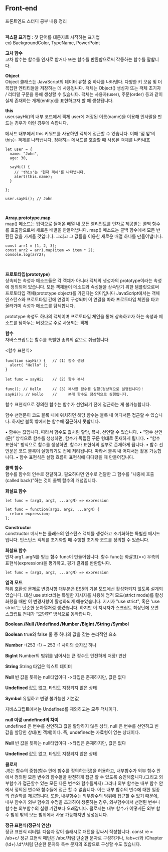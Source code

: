 ## Front-end
프론트엔드 스터디 공부 내용 정리 </br> </br>


**파스칼 표기법** : 첫 단어를 대문자로 시작하는 표기법 </br>
ex) BackgroundColor, TypeName, PowerPoint

**고차 함수** </br>
고차 함수는 함수를 인자로 받거나 또는 함수를 반환함으로써 작동하는 함수를 말합니다.

**Object**</br>
Object 클래스는 JavaScript의 데이터 유형 중 하나를 나타낸다.
다양한 키 모음 및 더 복잡한 엔티티들을 저장하는 데 사용됩니다.
객체는 Object() 생성자 또는 객체 초기자 / 리터럴 구문을 통해 생성할 수 있습니다.
객체는 사용자(user), 주문(order) 등과 같이 실제 존재하는 개체(entity)를 표현하고자 할 때 생성됩니다.

**this** </br>
user.sayHi()의 내부 코드에서 객체 user에 저장된 이름(name)을 이용해 인사말을 만드는 경우가 이런 경우에 속합니다.

메서드 내부에서 this 키워드를 사용하면 객체에 접근할 수 있습니다.
이때 '점 앞’의 this는 객체를 나타냅니다. 정확히는 메서드를 호출할 때 사용된 객체를 나타내죠

```
let user = {
  name: "John",
  age: 30,

  sayHi() {
    // 'this'는 '현재 객체'를 나타냅니다.
    alert(this.name);
  }

};

user.sayHi(); // John
```
</br>

**Array.prototype.map**</br>
map() 메소드는 입력으로 들어온 배열 내 모든 엘리먼트를 인자로 제공받는 콜백 함수를 호출함으로써 새로운 배열을 만들어냅니다. map() 메소드는 콜백 함수에서 모든 반환된 값을 가져올 것입니다. 그리고 그 값들을 이용한 새로운 배열 하나를 만들어냅니다.
```
const arr1 = [1, 2, 3];
const arr2 = arr1.map(item => item * 2);
console.log(arr2);
```
</br>

**프로토타입(prototype)** </br>
상속되는 속성과 메소드들은 각 객체가 아니라 객체의 생성자의 prototype이라는 속성에 정의되어 있습니다.
모든 객체들이 메소드와 속성들을 상속받기 위한 템플릿으로써 프로토타입 객체(prototype object)를 가진다는 의미입니다
JavaScript에서는 객체 인스턴스와 프로토타입 간에 연결이 구성되며 이 연결을 따라 프로토타입 체인을 타고 올라가며 속성과 메소드를 탐색합니다.

prototype 속성도 하나의 객체이며 프로토타입 체인을 통해 상속하고자 하는 속성과 메소드를 담아두는 버킷으로 주로 사용되는 객체

**함수** </br>
자바스크립트는 함수를 특별한 종류의 값으로 취급합니다.

<함수 표현식>
```
function sayHi() {   // (1) 함수 생성
  alert( "Hello" );
}

let func = sayHi;    // (2) 함수 복사

func(); // Hello     // (3) 복사한 함수를 실행(정상적으로 실행됩니다)!
sayHi(); // Hello    //     본래 함수도 정상적으로 실행됩니다.
```

함수 표현식으로 정의한 함수는 함수가 선언되기 전에 접근하는 게 불가능합니다.

함수 선언문이 코드 블록 내에 위치하면 해당 함수는 블록 내 어디서든 접근할 수 있습니다. 하지만 블록 밖에서는 함수에 접근하지 못합니다.

•	함수는 값입니다. 따라서 함수도 값처럼 할당, 복사, 선언할 수 있습니다.
•	“함수 선언(문)” 방식으로 함수를 생성하면, 함수가 독립된 구문 형태로 존재하게 됩니다.
•	“함수 표현식” 방식으로 함수를 생성하면, 함수가 표현식의 일부로 존재하게 됩니다.
•	함수 선언문은 코드 블록이 실행되기도 전에 처리됩니다. 따라서 블록 내 어디서든 활용 가능합니다.
•	함수 표현식은 실행 흐름이 표현식에 다다랐을 때 만들어집니다.


**콜백 함수** </br>
함수를 함수의 인수로 전달하고, 필요하다면 인수로 전달한 그 함수를 "나중에 호출(called back)"하는 것이 콜백 함수의 개념입니다.

**화살표 함수**
```
let func = (arg1, arg2, ...argN) => expression

let func = function(arg1, arg2, ...argN) {
  return expression;
};
```

**Constructor** </br>
constructor 메서드는 클래스의 인스턴스 객체를 생성하고 초기화하는 특별한 메서드입니다.
인스턴스 객체를 초기화할 때 수행할 초기화 코드를 정의할 수 있습니다.


**화살표 함수** </br>
인자 arg1..argN를 받는 함수 func이 만들어집니다. 함수 func는 화살표(=>) 우측의 표현식(expression)을 평가하고, 평가 결과를 반환합니다.
```
let func = (arg1, arg2, ...argN) => expression
```

**엄격 모드** </br>
하위 호환성 문제로 변경사항 대부분은 ES5의 기본 모드에선 활성화되지 않도록 설계되었습니다. 대신 use strict라는 특별한 지시자를 사용해 엄격 모드(strict mode)를 활성화했을 때만 이 변경사항이 활성화되게 해놓았습니다.
지시자 "use strict", 혹은 'use strict'는 단순한 문자열처럼 생겼습니다. 하지만 이 지시자가 스크립트 최상단에 오면 스크립트 전체가 “모던한” 방식으로 동작합니다.

**Boolean /Null /Undefined /Number /BigInt /String /Symbol** </br>

**Boolean**
true와 false 둘 중 하나의 값을 갖는 논리적인 요소

**Number**
-(253 -1) ~ 253 -1 사이의 숫자값 하나

**BigInt**
Number의 범위를 넘어서는 큰 정수도 안전하게 저장/ 연산

**String**
String 타입은 텍스트 데이터

**Null**
빈 값을 뜻하는 null타입이다
->타입은 존재하지만, 값은 없다

**Undefined**
값도 없고, 타입도 지정되지 않은 상태

**Symbol**
유일하고 변경 불가능한 기본값

자바스크립트에서는 Undefined를 제외하고는 모두 객체이다.
</br>

**null 이랑 undefined의 차이**</br>
undefined 은 변수를 선언하고 값을 할당하지 않은 상태, null 은 변수를 선언하고 빈 값을 할당한 상태(빈 객체)이다. 즉, undefined는 자료형이 없는 상태이다.

**Null**
빈 값을 뜻하는 null타입이다
->타입은 존재하지만, 값은 없다

**Undefined**
값도 없고, 타입도 지정되지 않은 상태

**클로저**</br>
JS는 함수의 중첩(함수 안에 함수를 정의하는것)을 허용하고, 내부함수가 외부 함수 안에서 정의된 모든 변수와 함수들을 완전하게 접근 할 수 있도록 승인해줍니다.(그리고 외부함수가 접근할수 있는 모든 다른 변수와 함수들까지)
그러나 외부 함수는 내부 함수 안에서 정의된 변수와 함수들에 접근 할 수 없습니다. 이는 내부 함수의 변수에 대한 일종의 캡슐화를 제공합니다. 또한, 내부함수는 외부함수의 범위에 접근할 수 있기 때문에, 내부 함수가 외부 함수의 수명을 초과하여 생존하는 경우, 외부함수에서 선언된 변수나 함수는 외부함수의 실행 기간보다 오래갑니다. 클로저는 내부 함수가 어떻게든 외부 함수 범위 밖의 모든 범위에서 사용 가능해지면 생성됩니다.

**정규 표현식(정규식 연산)**</br>
정규 표현식 리터럴. 다음과 같이 슬래시로 패턴을 감싸서 작성합니다.
const re = /ab+c/
정규 표현식 패턴은 /abc/처럼 단순한 문자로 구성하거나, /ab+c/와 /Chapter (\d+)\.\d*/처럼 단순한 문자와 특수 문자의 조합으로 구성할 수도 있습니다.


